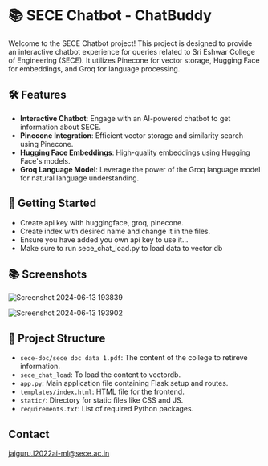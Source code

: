 # 📚 SECE Chatbot - ChatBuddy

Welcome to the SECE Chatbot project! This project is designed to provide an interactive chatbot experience for queries related to Sri Eshwar College of Engineering (SECE). It utilizes Pinecone for vector storage, Hugging Face for embeddings, and Groq for language processing.

## 🛠️ Features

- **Interactive Chatbot**: Engage with an AI-powered chatbot to get information about SECE.
- **Pinecone Integration**: Efficient vector storage and similarity search using Pinecone.
- **Hugging Face Embeddings**: High-quality embeddings using Hugging Face's models.
- **Groq Language Model**: Leverage the power of the Groq language model for natural language understanding.

## 🚀 Getting Started

- Create api key with huggingface, groq, pinecone.
- Create index with desired name and change it in the files.
- Ensure you have added you own api key to use it...
- Make sure to run sece_chat_load.py to load data to vector db



## 📚 Screenshots

![Screenshot 2024-06-13 193839](https://github.com/jai2992/chat_buddy/assets/136327019/9b9546bf-cdc7-4b32-b5cc-19a5070637ec)

![Screenshot 2024-06-13 193902](https://github.com/jai2992/chat_buddy/assets/136327019/67b6ac84-a12b-4942-ba67-06850c809b2f)

## 📄 Project Structure

- `sece-doc/sece doc data 1.pdf`: The content of the college to retireve information.
- `sece_chat_load`: To load the content to vectordb.
- `app.py`: Main application file containing Flask setup and routes.
- `templates/index.html`: HTML file for the frontend.
- `static/`: Directory for static files like CSS and JS.
- `requirements.txt`: List of required Python packages.


## Contact

jaiguru.l2022ai-ml@sece.ac.in
